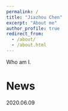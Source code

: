 ```yaml
---
permalink: /
title: "Jiazhou Chen"
excerpt: "About me"
author_profile: true
redirect_from: 
  - /about/
  - /about.html
---
```


Who am I.

News
======
2020.06.09

